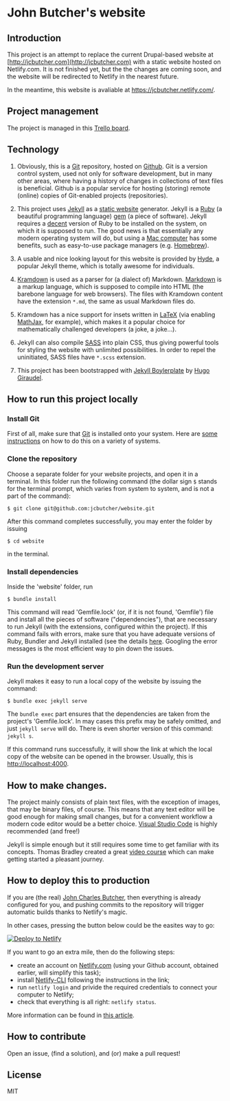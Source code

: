 # John Butcher's website

## Introduction

This project is an attempt to replace the current Drupal-based website at [http://jcbutcher.com](http://jcbutcher.com) with a static website hosted on Netlify.com. It is not finished yet, but the the changes are coming soon, and the website will be redirected to Netlify in the nearest future.

In the meantime, this website is avaliable at https://jcbutcher.netlify.com/.

## Project management

The project is managed in this [Trello board](https://trello.com/b/hs9JZPJ1/website).


## Technology

1. Obviously, this is a [Git](https://git-scm.com/) repository, hosted on [Github](https://github.com/). Git is a version control system, used not only for software development, but in many other areas, where having a history of changes in collections of text files is beneficial. Github is a popular service for hosting (storing) remote (online) copies of Git-enabled projects (repositories). 

2. This project uses [Jekyll](https://jekyllrb.com/) as a [static website](https://www.netlify.com/blog/2016/05/18/9-reasons-your-site-should-be-static/) generator. Jekyll is a [Ruby](https://www.ruby-lang.org/en/) (a beautiful programming language) [gem](https://rubygems.org/) (a piece of software). Jekyll requires a [decent](https://jekyllrb.com/docs/installation/) version of Ruby to be installed on the system, on which it is supposed to run. The good news is that essentially any modern operating system will do, but using a [Mac computer](https://jekyllrb.com/docs/installation/macos/) has some benefits, such as easy-to-use package managers (e.g. [Homebrew](https://brew.sh/)).

3. A usable and nice looking layout for this website is provided by [Hyde](http://hyde.getpoole.com/), a popular Jekyll theme, which is totally awesome for individuals.

4. [Kramdown](https://kramdown.gettalong.org/index.html) is used as a parser for (a dialect of) Markdown. [Markdown](https://daringfireball.net/projects/markdown/) is a markup language, which is supposed to compile into HTML (the barebone language for web browsers). The files with Kramdown content have the extension `*.md`, the same as usual Markdown files do.

5. Kramdown has a nice support for insets written in [LaTeX](https://www.latex-project.org/) (via enabling [MathJax](https://www.mathjax.org/), for example), which makes it a popular choice for mathematically challenged developers (a joke, a joke...).

6. Jekyll can also compile [SASS](https://sass-lang.com/) into plain CSS, thus giving powerful tools for styling the website with unlimited possibilities. In order to repel the uninitiated, SASS files have `*.scss` extension.

7. This project has been bootstrapped with [Jekyll Boylerplate](https://github.com/HugoGiraudel/jekyll-boilerplate) by [Hugo Giraudel](https://twitter.com/HugoGiraudel).


## How to run this project locally

### Install Git

First of all, make sure that [Git](https://git-scm.com/) is installed onto your system. Here are [some instructions](https://gist.github.com/derhuerst/1b15ff4652a867391f03) on how to do this on a variety of systems.

### Clone the repository

Choose a separate folder for your website projects, and open it in a terminal. In this folder run the following command (the dollar sign `$` stands for the terminal prompt, which varies from system to system, and is not a part of the command):

```
$ git clone git@github.com:jcbutcher/website.git
```
After this command completes successfully, you may enter the folder by issuing
```
$ cd website
```
in the terminal.

### Install dependencies

Inside the 'website' folder, run 
```
$ bundle install
```
This command will read 'Gemfile.lock' (or, if it is not found, 'Gemfile') file and install all the pieces of software ("dependencies"), that are necessary to run Jekyll (with the extensions, configured within the project). 
If this command fails with errors, make sure that you have adequate versions of Ruby, Bundler and Jekyll installed (see the details [here]((https://jekyllrb.com/docs/installation/)).
Googling the error messages is the most efficient way to pin down the issues.

### Run the development server

Jekyll makes it easy to run a local copy of the website by issuing the command:

```
$ bundle exec jekyll serve
```

The `bundle exec` part ensures that the dependencies are taken from the project's 'Gemfile.lock'. In may cases this prefix may be safely omitted, and just `jekyll serve` will do. There is even shorter version of this command: `jekyll s`.

If this command runs successfully, it will show the link at which the local copy of the website can be opened in the browser. Usually, this is [http://localhost:4000](http://localhost:4000).

## How to make changes.

The project mainly consists of plain text files, with the exception of images, that may be binary files, of course. This means that any text editor will be good enough for making small changes, but for a convenient workflow a modern code editor would be a better choice. [Visual Studio Code](https://code.visualstudio.com/) is highly recommended (and free!)

Jekyll is simple enough but it still requires some time to get familiar with its concepts. Thomas Bradley created a great [video course](https://www.youtube.com/playlist?list=PLWjCJDeWfDdfVEcLGAfdJn_HXyM4Y7_k-) which can make getting started a pleasant journey.

## How to deploy this to production

If you are (the real) [John Charles Butcher](https://en.wikipedia.org/wiki/John_C._Butcher), then everything is already configured for you, and pushing commits to the repository will trigger automatic builds thanks to Netlify's magic.

In other cases, pressing the button below could be the easites way to go:

[![Deploy to Netlify](https://www.netlify.com/img/deploy/button.svg)](https://app.netlify.com/start/deploy?repository=https://github.com/jcbutcher/website)

If you want to go an extra mile, then do the following steps:

- create an account on [Netlify.com](https://www.netlify.com) (using your Github account, obtained earlier, will simplify this task);
- install [Netlify-CLI](https://github.com/netlify/cli) following the instructions in the link;
- run `netlify login` and privide the required credentials to connect your computer to Netlify;
- check that everything is all right: `netlify status`.

More information can be found in [this article](https://www.netlify.com/blog/2015/10/28/a-step-by-step-guide-jekyll-3.0-on-netlify/).


## How to contribute

Open an issue, (find a solution), and (or) make a pull request!


## License

MIT

